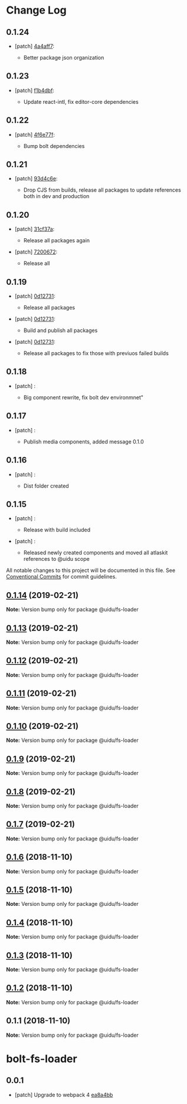 # Change Log

## 0.1.24
- [patch] [4a4aff7](https://github.org/uidu-org/guidu/commits/4a4aff7):

  - Better package json organization

## 0.1.23
- [patch] [f1b4dbf](https://github.org/uidu-org/guidu/commits/f1b4dbf):

  - Update react-intl, fix editor-core dependencies

## 0.1.22
- [patch] [4f6e77f](https://github.org/uidu-org/guidu/commits/4f6e77f):

  - Bump bolt dependencies

## 0.1.21
- [patch] [93d4c6e](https://github.org/uidu-org/guidu/commits/93d4c6e):

  - Drop CJS from builds, release all packages to update references both in dev and production

## 0.1.20
- [patch] [31cf37a](https://github.org/uidu-org/guidu/commits/31cf37a):

  - Release all packages again
- [patch] [7200672](https://github.org/uidu-org/guidu/commits/7200672):

  - Release all

## 0.1.19
- [patch] [0d12731](https://github.org/uidu-org/guidu/commits/0d12731):

  - Release all packages
- [patch] [0d12731](https://github.org/uidu-org/guidu/commits/0d12731):

  - Build and publish all packages
- [patch] [0d12731](https://github.org/uidu-org/guidu/commits/0d12731):

  - Release all packages to fix those with previuos failed builds

## 0.1.18
- [patch] :

  - Big component rewrite, fix bolt dev environmnet"

## 0.1.17
- [patch] :

  - Publish media components, added message 0.1.0

## 0.1.16
- [patch] :

  - Dist folder created

## 0.1.15
- [patch] :

  - Release with build included
- [patch] :

  - Released newly created components and moved all atlaskit references to @uidu scope

All notable changes to this project will be documented in this file.
See [Conventional Commits](https://conventionalcommits.org) for commit guidelines.

## [0.1.14](https://github.com/uidu-org/guidu/compare/@uidu/fs-loader@0.1.13...@uidu/fs-loader@0.1.14) (2019-02-21)

**Note:** Version bump only for package @uidu/fs-loader





## [0.1.13](https://github.com/uidu-org/guidu/compare/@uidu/fs-loader@0.1.12...@uidu/fs-loader@0.1.13) (2019-02-21)

**Note:** Version bump only for package @uidu/fs-loader





## [0.1.12](https://github.com/uidu-org/guidu/compare/@uidu/fs-loader@0.1.11...@uidu/fs-loader@0.1.12) (2019-02-21)

**Note:** Version bump only for package @uidu/fs-loader





## [0.1.11](https://github.com/uidu-org/guidu/compare/@uidu/fs-loader@0.1.10...@uidu/fs-loader@0.1.11) (2019-02-21)

**Note:** Version bump only for package @uidu/fs-loader





## [0.1.10](https://github.com/uidu-org/guidu/compare/@uidu/fs-loader@0.1.9...@uidu/fs-loader@0.1.10) (2019-02-21)

**Note:** Version bump only for package @uidu/fs-loader





## [0.1.9](https://github.com/uidu-org/guidu/compare/@uidu/fs-loader@0.1.8...@uidu/fs-loader@0.1.9) (2019-02-21)

**Note:** Version bump only for package @uidu/fs-loader





## [0.1.8](https://github.com/uidu-org/guidu/compare/@uidu/fs-loader@0.1.7...@uidu/fs-loader@0.1.8) (2019-02-21)

**Note:** Version bump only for package @uidu/fs-loader





## [0.1.7](https://github.com/uidu-org/guidu/compare/@uidu/fs-loader@0.1.6...@uidu/fs-loader@0.1.7) (2019-02-21)

**Note:** Version bump only for package @uidu/fs-loader





## [0.1.6](https://github.com/uidu-org/guidu/compare/@uidu/fs-loader@0.1.5...@uidu/fs-loader@0.1.6) (2018-11-10)

**Note:** Version bump only for package @uidu/fs-loader





## [0.1.5](https://github.com/uidu-org/guidu/compare/@uidu/fs-loader@0.1.4...@uidu/fs-loader@0.1.5) (2018-11-10)

**Note:** Version bump only for package @uidu/fs-loader





## [0.1.4](https://github.com/uidu-org/guidu/compare/@uidu/fs-loader@0.1.3...@uidu/fs-loader@0.1.4) (2018-11-10)

**Note:** Version bump only for package @uidu/fs-loader





## [0.1.3](https://github.com/uidu-org/guidu/compare/@uidu/fs-loader@0.1.2...@uidu/fs-loader@0.1.3) (2018-11-10)

**Note:** Version bump only for package @uidu/fs-loader





## [0.1.2](https://github.com/uidu-org/guidu/compare/@uidu/fs-loader@0.1.1...@uidu/fs-loader@0.1.2) (2018-11-10)

**Note:** Version bump only for package @uidu/fs-loader





## 0.1.1 (2018-11-10)

**Note:** Version bump only for package @uidu/fs-loader





# bolt-fs-loader

## 0.0.1
- [patch] Upgrade to webpack 4 [ea8a4bb](https://bitbucket.org/atlassian/atlaskit-mk-2/commits/ea8a4bb)
